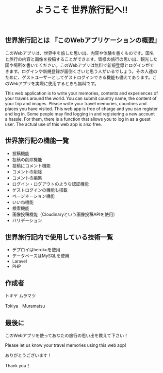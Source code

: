
<h1 align="center">ようこそ 世界旅行記へ!!</h1>
&nbsp;

## 世界旅行記とは 『このWebアプリケーションの概要』
このWebアプリは、世界中を旅した思い出、内容や体験を書くものです。国名と旅行の内容と画像を投稿することができます。皆様の旅行の思い出、観光した国や場所を書いてください。このWebアプリは無料で新規登録とログインができます。ログインや新規登録が面倒くさいと思う人がいるでしょう。その人達のために、ゲストユーザーとしてゲストログインできる機能も備えてあります。このWebアプリを実際に使用するときも無料です。

This web application is to write your memories, contents and experiences of your travels around the world. You can submit country name, the content of your trip and images. Please write your travel memories, countries and places you have visited. This web app is free of charge and you can register and log in. Some people may find logging in and registering a new account a hassle. For them, there is a function that allows you to log in as a guest user. The actual use of this web app is also free.

## 世界旅行記の機能一覧
- 投稿機能
- 投稿の削除機能
- 投稿にコメント機能
- コメントの削除
- コメントの編集
- ログイン・ログアウトのような認証機能
- ゲストログインの機能も搭載
- ページネーション機能
- いいね機能
- 検索機能
- 画像投稿機能（Cloudinaryという画像投稿APIを使用）
- バリデーション

## 世界旅行記内で使用している技術一覧
- デプロイはherokuを使用
- データベースはMySQLを使用
- Laravel
- PHP

## 作成者
トキヤ ムラマツ

Tokiya　Muramatsu

## 最後に
このWebアプリを使ってあなたの旅行の思い出を教えて下さい！

Please let us know your travel memories using this web app!

ありがとうございます！

Thank you！
  


